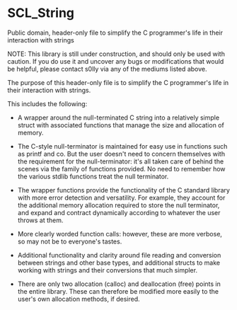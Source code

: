 # SCL_String
Public domain, header-only file to simplify the C programmer's life in their interaction with strings

NOTE: This library is still under construction, and should only be used with caution.
If you do use it and uncover any bugs or modifications that would be helpful, please contact s0lly via any of the
mediums listed above.

The purpose of this header-only file is to simplify the C programmer's life in their interaction with strings.

This includes the following:

 - A wrapper around the null-terminated C string into a relatively simple struct with associated functions that manage
the size and allocation of memory.

 - The C-style null-terminator is maintained for easy use in functions such as printf and co. 
But the user doesn't need to concern themselves with the requirement for the null-terminator:
it's all taken care of behind the scenes via the family of functions provided.
No need to remember how the various stdlib functions treat the null terminator.

 - The wrapper functions provide the functionality of the C standard library with more error detection and versatility.
For example, they account for the additional memory allocation required to store the null terminator,
and expand and contract dynamically according to whatever the user throws at them. 

 - More clearly worded function calls: however, these are more verbose, so may not be to everyone's tastes.

 - Additional functionality and clarity around file reading and conversion between strings and other base types,
and additional structs to make working with strings and their conversions that much simpler.

 - There are only two allocation (calloc) and deallocation (free) points in the entire library.
These can therefore be modified more easily to the user's own allocation methods, if desired.
